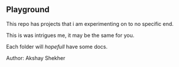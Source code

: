 Playground
----------

This repo has projects that i am experimenting on to no specific end.

This is was intrigues me, it may be the same for you.

Each folder will *hopefull* have some docs.

Author: Akshay Shekher

